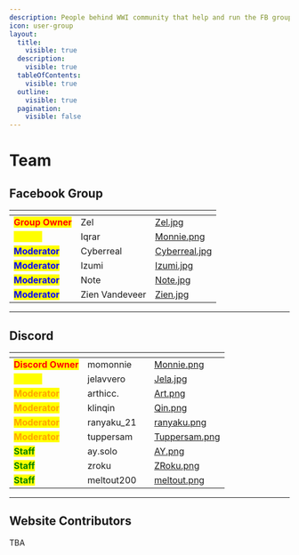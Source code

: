 ```yaml
---
description: People behind WWI community that help and run the FB group and Discord.
icon: user-group
layout:
  title:
    visible: true
  description:
    visible: true
  tableOfContents:
    visible: true
  outline:
    visible: true
  pagination:
    visible: false
---
```


# Team

## Facebook Group



<table data-view="cards"><thead><tr><th></th><th></th><th data-hidden data-card-cover data-type="files"></th></tr></thead><tbody><tr><td><mark style="color:red;"><strong>Group Owner</strong></mark></td><td>Zel</td><td><a href=".gitbook/assets/Zel.jpg">Zel.jpg</a></td></tr><tr><td><mark style="color:yellow;"><strong>Admin</strong></mark></td><td>Iqrar</td><td><a href=".gitbook/assets/Monnie.png">Monnie.png</a></td></tr><tr><td><mark style="color:blue;"><strong>Moderator</strong></mark></td><td>Cyberreal</td><td><a href=".gitbook/assets/Cyberreal.jpg">Cyberreal.jpg</a></td></tr><tr><td><mark style="color:blue;"><strong>Moderator</strong></mark></td><td>Izumi</td><td><a href=".gitbook/assets/Izumi.jpg">Izumi.jpg</a></td></tr><tr><td><mark style="color:blue;"><strong>Moderator</strong></mark></td><td>Note</td><td><a href=".gitbook/assets/Note.jpg">Note.jpg</a></td></tr><tr><td><mark style="color:blue;"><strong>Moderator</strong></mark></td><td>Zien Vandeveer</td><td><a href=".gitbook/assets/Zien.jpg">Zien.jpg</a></td></tr></tbody></table>

***

## Discord

<table data-view="cards"><thead><tr><th></th><th></th><th data-hidden></th><th data-hidden data-card-cover data-type="files"></th></tr></thead><tbody><tr><td><mark style="color:red;"><strong>Discord Owner</strong></mark></td><td>momonnie</td><td></td><td><a href=".gitbook/assets/Monnie.png">Monnie.png</a></td></tr><tr><td><mark style="color:yellow;"><strong>Admin</strong></mark></td><td>jelavvero</td><td></td><td><a href=".gitbook/assets/Jela.jpg">Jela.jpg</a></td></tr><tr><td><mark style="color:orange;"><strong>Moderator</strong></mark></td><td>arthicc.</td><td></td><td><a href=".gitbook/assets/Art.png">Art.png</a></td></tr><tr><td><mark style="color:orange;"><strong>Moderator</strong></mark></td><td>klinqin</td><td></td><td><a href=".gitbook/assets/Qin.png">Qin.png</a></td></tr><tr><td><mark style="color:orange;"><strong>Moderator</strong></mark></td><td>ranyaku_21</td><td></td><td><a href=".gitbook/assets/ranyaku.png">ranyaku.png</a></td></tr><tr><td><mark style="color:orange;"><strong>Moderator</strong></mark></td><td>tuppersam</td><td></td><td><a href=".gitbook/assets/Tuppersam.png">Tuppersam.png</a></td></tr><tr><td><mark style="color:green;"><strong>Staff</strong></mark></td><td>ay.solo</td><td></td><td><a href=".gitbook/assets/AY.png">AY.png</a></td></tr><tr><td><mark style="color:green;"><strong>Staff</strong></mark></td><td>zroku</td><td></td><td><a href=".gitbook/assets/ZRoku.png">ZRoku.png</a></td></tr><tr><td><mark style="color:green;"><strong>Staff</strong></mark></td><td>meltout200</td><td></td><td><a href=".gitbook/assets/meltout.png">meltout.png</a></td></tr></tbody></table>

***

## Website Contributors

TBA
